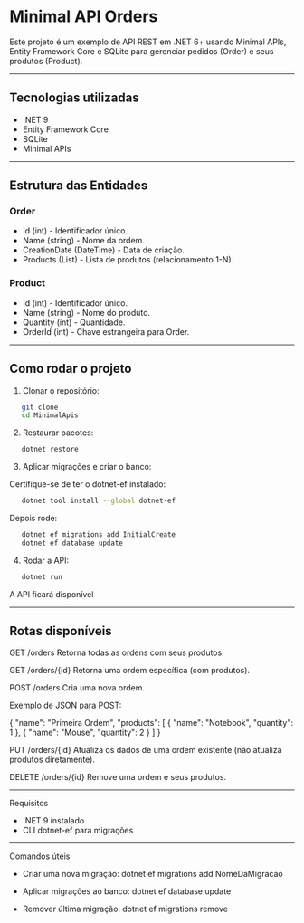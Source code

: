 # Minimal API Orders
Este projeto é um exemplo de API REST em .NET 6+ usando Minimal APIs, Entity Framework Core e SQLite para gerenciar pedidos (Order) e seus produtos (Product).

---

## Tecnologias utilizadas
* .NET 9
* Entity Framework Core
* SQLite
* Minimal APIs

---

## Estrutura das Entidades

### Order
* Id (int) - Identificador único.
* Name (string) - Nome da ordem.
* CreationDate (DateTime) - Data de criação.
* Products (List<Product>) - Lista de produtos (relacionamento 1-N).

### Product
* Id (int) - Identificador único.
* Name (string) - Nome do produto.
* Quantity (int) - Quantidade.
* OrderId (int) - Chave estrangeira para Order.


---

## Como rodar o projeto

1. Clonar o repositório:
```bash
   git clone
   cd MinimalApis
```

2. Restaurar pacotes:
```bash
   dotnet restore
```
3. Aplicar migrações e criar o banco:

Certifique-se de ter o dotnet-ef instalado:
```bash
   dotnet tool install --global dotnet-ef
```
Depois rode:
```bash
   dotnet ef migrations add InitialCreate
   dotnet ef database update
```
4. Rodar a API:
```bash
   dotnet run
```
A API ficará disponível

---

## Rotas disponíveis

GET /orders
Retorna todas as ordens com seus produtos.

GET /orders/{id}
Retorna uma ordem específica (com produtos).

POST /orders
Cria uma nova ordem.

Exemplo de JSON para POST:

{
  "name": "Primeira Ordem",
  "products": [
    {
      "name": "Notebook",
      "quantity": 1
    },
    {
      "name": "Mouse",
      "quantity": 2
    }
  ]
}

PUT /orders/{id}
Atualiza os dados de uma ordem existente (não atualiza produtos diretamente).

DELETE /orders/{id}
Remove uma ordem e seus produtos.

---

Requisitos
* .NET 9 instalado
* CLI dotnet-ef para migrações

---

Comandos úteis
* Criar uma nova migração:
  dotnet ef migrations add NomeDaMigracao

* Aplicar migrações ao banco:
  dotnet ef database update

* Remover última migração:
  dotnet ef migrations remove